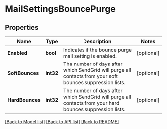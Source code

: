 # MailSettingsBouncePurge

## Properties

Name | Type | Description | Notes
------------ | ------------- | ------------- | -------------
**Enabled** | **bool** | Indicates if the bounce purge mail setting is enabled. |[optional] 
**SoftBounces** | **int32** | The number of days after which SendGrid will purge all contacts from your soft bounces suppression lists. |[optional] 
**HardBounces** | **int32** | The number of days after which SendGrid will purge all contacts from your hard bounces suppression lists. |[optional] 

[[Back to Model list]](../README.md#documentation-for-models) [[Back to API list]](../README.md#documentation-for-api-endpoints) [[Back to README]](../README.md)


